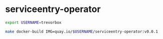 # serviceentry-operator

```sh
export USERNAME=trevorbox

make docker-build IMG=quay.io/$USERNAME/serviceentry-operator:v0.0.1
```